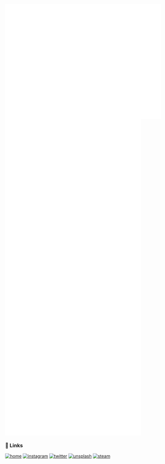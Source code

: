 <img align="center" src="/metrics.base.svg" alt="basic">
<img align="center" src="/metrics.plugin.svg" alt="detail">

### 🔗 Links

[![home](https://img.shields.io/badge/Home-24292F?style=for-the-badge&logo=github&logoColor=white)](https://krzhck.github.io)
[![instagram](https://img.shields.io/badge/Instagram-E4405F?style=for-the-badge&logo=instagram&logoColor=white)](https://www.instagram.com/krzhck)
[![twitter](https://img.shields.io/badge/Twitter-1D9BF0?style=for-the-badge&logo=twitter&logoColor=white)](https://twitter.com/krzhck)
[![unsplash](https://img.shields.io/badge/Unsplash-000000?style=for-the-badge&logo=unsplash&logoColor=white)](https://unsplash.com/@krzhck)
[![steam](https://img.shields.io/badge/steam-3B6390?style=for-the-badge&logo=steam&logoColor=white)](https://steamcommunity.com/id/Kurzheck/)
